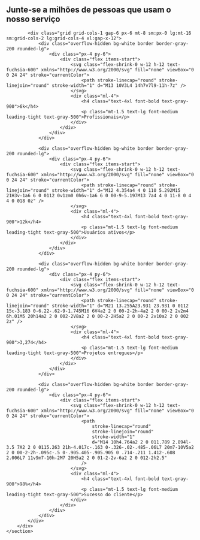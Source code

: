 <!DOCTYPE html>
<html lang="en">
<head>
    <meta charset="UTF-8">
    <meta name="viewport" content="width=device-width, initial-scale=1.0">
    <script src="https://cdn.tailwindcss.com"></script>
    <title>Document</title>

</head>
<body>
    <section class="py-10 bg-white sm:py-16 lg:py-24">
        <div class="px-4 mx-auto max-w-7xl sm:px-6 lg:px-8">
            <div class="text-center">
                <h2 class="text-xl font-medium text-gray-900">Junte-se a milhões de pessoas que usam o nosso serviço</h2>
    
            <div class="grid grid-cols-1 gap-6 px-6 mt-8 sm:px-0 lg:mt-16 sm:grid-cols-2 lg:grid-cols-4 xl:gap-x-12">
                <div class="overflow-hidden bg-white border border-gray-200 rounded-lg">
                    <div class="px-4 py-6">
                        <div class="flex items-start">
                            <svg class="flex-shrink-0 w-12 h-12 text-fuchsia-600" xmlns="http://www.w3.org/2000/svg" fill="none" viewBox="0 0 24 24" stroke="currentColor">
                                <path stroke-linecap="round" stroke-linejoin="round" stroke-width="1" d="M13 10V3L4 14h7v7l9-11h-7z" />
                            </svg>
                            <div class="ml-4">
                                <h4 class="text-4xl font-bold text-gray-900">6k</h4>
                                <p class="mt-1.5 text-lg font-medium leading-tight text-gray-500">Profissionais</p>
                            </div>
                        </div>
                    </div>
                </div>
    
                <div class="overflow-hidden bg-white border border-gray-200 rounded-lg">
                    <div class="px-4 py-6">
                        <div class="flex items-start">
                            <svg class="flex-shrink-0 w-12 h-12 text-fuchsia-600" xmlns="http://www.w3.org/2000/svg" fill="none" viewBox="0 0 24 24" stroke="currentColor">
                                <path stroke-linecap="round" stroke-linejoin="round" stroke-width="1" d="M12 4.354a4 4 0 110 5.292M15 21H3v-1a6 6 0 0112 0v1zm0 0h6v-1a6 6 0 00-9-5.197M13 7a4 4 0 11-8 0 4 4 0 018 0z" />
                            </svg>
                            <div class="ml-4">
                                <h4 class="text-4xl font-bold text-gray-900">12k</h4>
                                <p class="mt-1.5 text-lg font-medium leading-tight text-gray-500">Usuários ativos</p>
                            </div>
                        </div>
                    </div>
                </div>
    
                <div class="overflow-hidden bg-white border border-gray-200 rounded-lg">
                    <div class="px-4 py-6">
                        <div class="flex items-start">
                            <svg class="flex-shrink-0 w-12 h-12 text-fuchsia-600" xmlns="http://www.w3.org/2000/svg" fill="none" viewBox="0 0 24 24" stroke="currentColor">
                                <path stroke-linecap="round" stroke-linejoin="round" stroke-width="1" d="M21 13.255A23.931 23.931 0 0112 15c-3.183 0-6.22-.62-9-1.745M16 6V4a2 2 0 00-2-2h-4a2 2 0 00-2 2v2m4 6h.01M5 20h14a2 2 0 002-2V8a2 2 0 00-2-2H5a2 2 0 00-2 2v10a2 2 0 002 2z" />
                            </svg>
                            <div class="ml-4">
                                <h4 class="text-4xl font-bold text-gray-900">3,274</h4>
                                <p class="mt-1.5 text-lg font-medium leading-tight text-gray-500">Projetos entregues</p>
                            </div>
                        </div>
                    </div>
                </div>
    
                <div class="overflow-hidden bg-white border border-gray-200 rounded-lg">
                    <div class="px-4 py-6">
                        <div class="flex items-start">
                            <svg class="flex-shrink-0 w-12 h-12 text-fuchsia-600" xmlns="http://www.w3.org/2000/svg" fill="none" viewBox="0 0 24 24" stroke="currentColor">
                                <path
                                    stroke-linecap="round"
                                    stroke-linejoin="round"
                                    stroke-width="1"
                                    d="M14 10h4.764a2 2 0 011.789 2.894l-3.5 7A2 2 0 0115.263 21h-4.017c-.163 0-.326-.02-.485-.06L7 20m7-10V5a2 2 0 00-2-2h-.095c-.5 0-.905.405-.905.905 0 .714-.211 1.412-.608 2.006L7 11v9m7-10h-2M7 20H5a2 2 0 01-2-2v-6a2 2 0 012-2h2.5"
                                />
                            </svg>
                            <div class="ml-4">
                                <h4 class="text-4xl font-bold text-gray-900">98%</h4>
                                <p class="mt-1.5 text-lg font-medium leading-tight text-gray-500">Sucesso do cliente</p>
                            </div>
                        </div>
                    </div>
                </div>
            </div>
        </div>
    </section>
    
</body>
</html>
